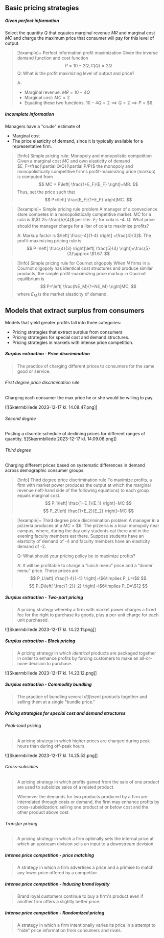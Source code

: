 ## Basic pricing strategies

##### Given perfect information 
Select the quantity $Q$ that equates marginal revenue $MR$ and marginal cost $MC$ and charge the maximum price that consumer will pay for this level of output.

>[!example]+ Perfect information profit maximization
>Given the inverse demand function and cost function
>$$
>P=10-2Q, C(Q)=2Q
>$$
>Q: What is the profit maximizing level of output and price?
>
>A:
>- Marginal revenue: $MR=10-4Q$
>- Marginal cost: $MC = 2$
>- Equating these two functions: $10-4Q=2\implies Q=2\implies P=\$6$.

##### Incomplete information
Managers have a "crude" estimate of 
- Marginal cost
- The price elasticity of demand, since it is typically available for a representative firm.

>[!info] Simple pricing rule: Monopoly and monopolistic competition
>Given a marginal cost $MC$ and own elasticity of demand $E_F=\frac{\partial Q/Q}{\partial P/P}$ the monopoly and monopolistically competitive firm's profit-maximizing price (markup) is computed from
>$$
>MC = P\left[ \frac{1+E_F}{E_F} \right]=MR.
>$$
>Thus, set the price such that
>$$
>P=\left[ \frac{E_F}{1+E_F} \right]MC.
>$$

>[!example]+ Simple pricing rule problem
>A manager of a convecience store competes in a monopolistically competitive market.
>$MC$ for a cola is $\$1.25=\frac{5}{4}$ per liter.
>$E_F$ for cola is -4.
>Q: What price should the manager charge for a liter of cola to maximize profits?
>
>A:
>Markup factor is $\left[ \frac{-4}{1-4} \right] =\frac{4}{3}$.
>The profit-maximizing pricing rule is
>$$
>P=\left[ \frac{4}{3} \right]\left[ \frac{5}{4} \right]=\frac{5}{3}\approx \$1.67.
>$$

>[!info] Simple pricing rule for Cournot oligopoly
>When $N$ firms in a Cournot oligopoly has identical cost structures and produce similar products, the simple profit-maximizing price markup in Cournot equilibrium is
>$$
>P=\left[ \frac{NE_M}{1+NE_M} \right]MC,
>$$
>where $E_M$ is the market elasticity of demand.


## Models that extract surplus from consumers
Models that yield greater profits fall into three categories:
- Pricing strategies that extract surplus from consumers
- Pricing strategies for special cost and demand structures.
- Pricing strategies in markets with intense price competition.

##### Surplus extraction - Price discrimination

>The practice of charging different prices to consumers for the same good or service.

###### First degree price discrimination rule
Charging each consumer the max price he or she would be willing to pay.

![[Skærmbillede 2023-12-17 kl. 14.08.47.png]]
###### Second degree
Posting a discrete schedule of declining prices for different ranges of quantity.
![[Skærmbillede 2023-12-17 kl. 14.09.08.png]]
###### Third degree
Charging different prices based on systematic differences in demand across demographic consumer groups.

>[!info] Third degree price discrimination rule
>To maximize profits, a firm with market power produces the output at which the marginal revenue (left-hand side of the following equations) to each group equals marginal cost.
>$$
>P_1\left[ \frac{1+E_1}{E_1} \right]=MC
>$$
>$$
>P_2\left[ \frac{1+E_2}{E_2} \right]=MC
>$$

>[!example]+ Third degree price discrimination problem
>A manager in a pizzeria produces at a $MC=\$6$.
>The pizzeria is a local monopoly near campus, where, during the day only students eat there and in the evening faculty members eat there.
>Suppose students have an elasticity of demand of -4 and faculty members have an elasticity demand of -2.
>
>Q: What should your pricing policy be to maximize profits?
>
>A:
>It will be profitable to charge a "lunch menu" price and a "dinner menu" price. These prices are
>$$
>P_L\left[ \frac{1-4}{-4} \right]=\$6\implies P_L=\$8
>$$
>$$
>P_D\left[ \frac{1-2}{-2} \right]=\$6\implies P_D=\$12
>$$

##### Surplus extraction - Two-part pricing

>A pricing strategy whereby a firm with market power charges a fixed fee for the right to purchase its goods, plus a per-unit charge for each unit purchased.

![[Skærmbillede 2023-12-17 kl. 14.22.11.png]]
##### Surplus extraction - Block pricing

> A pricing strategy in which *identical* products are packaged together in order to enhance profits by forcing customers to make an all-or-none decision to purchase.

![[Skærmbillede 2023-12-17 kl. 14.23.12.png]]
##### Surplus extraction - Commodity bundling

> The practice of bundling several *different* products together and selling them at a single "bundle price."

##### Pricing strategies for special cost and demand structures

###### Peak-load pricing
> A pricing strategy in which higher prices are charged during peak hours than during off-peak hours.

![[Skærmbillede 2023-12-17 kl. 14.25.52.png]]
###### Cross-subsidies
> A pricing strategy in which profits gained from the sale of one product are used to subsidize sales of a related product.
> 
> Whenever the demands for two products produced by a firm are interrelated through costs or demand, the firm may enhance profits by cross-subsidization: selling one product at or below cost and the other product above cost.

###### Transfer pricing
> A pricing strategy in which a firm optimally sets the internal price at which an upstream division sells an input to a downstream devision.

##### Intense price competition - price matching

> A strategy in which a firm advertises a price and a primise to match any lower price offered by a competitor.

##### Intense price competition - Inducing brand loyalty

> Brand loyal customers continue to buy a firm's product even if another firm offers a slightly better price.

##### Intense price competition - Randomized pricing

> A strategy in which a firm intentionally varies its price in a attempt to "hide" price information from consumers and rivals.




